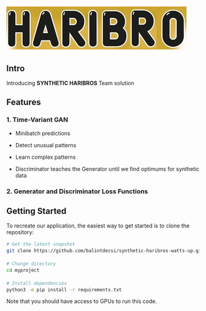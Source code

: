 ![logo](./images/haribros.png)
==================

## Intro
Introducing **SYNTHETIC HARIBROS** Team solution

## Features
### 1. Time-Variant GAN
* Minibatch predictions 

* Detect unusual patterns 

* Learn complex patterns 

* Discriminator teaches the Generator until we find optimums for synthetic data

### 2. Generator and Discriminator Loss Functions

## Getting Started

To recreate our application, the easiest way to get started is to clone the repository:

```bash
# Get the latest snapshot
git clone https://github.com/balintdecsi/synthetic-haribros-watts-up.git myproject

# Change directory
cd myproject

# Install dependencies
python3 -m pip install -r requirements.txt
```

Note that you should have access to GPUs to run this code.